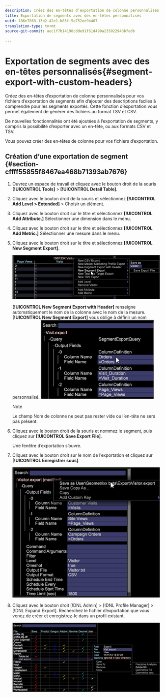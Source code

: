 ```yaml
---
description: Créez des en-têtes d’exportation de colonne personnalisés pour vos fichiers d’exportation de segments afin d’ajouter des descriptions faciles à comprendre pour les segments exportés. Cette fonction d’exportation vous permet également de générer des fichiers au format TSV et CSV.
title: Exportation de segments avec des en-têtes personnalisés
uuid: 186e7868-13b2-42e1-b83f-5a752ee9b407
translation-type: tm+mt
source-git-commit: aec1f7b14198cdde91f61d490a235022943bfedb

---
```



# Exportation de segments avec des en-têtes personnalisés{#segment-export-with-custom-headers}

Créez des en-têtes d’exportation de colonne personnalisés pour vos fichiers d’exportation de segments afin d’ajouter des descriptions faciles à comprendre pour les segments exportés. Cette fonction d’exportation vous permet également de générer des fichiers au format TSV et CSV.

De nouvelles fonctionnalités ont été ajoutées à l’exportation de segments, y compris la possibilité d’exporter avec un en-tête, ou aux formats CSV et TSV.

Vous pouvez créer des en-têtes de colonne pour vos fichiers d’exportation.

## Création d’une exportation de segment {#section-cffff55855f8467ea468b71393ab7676}

1. Ouvrez un espace de travail et cliquez avec le bouton droit de la souris **[!UICONTROL Tools]** > **[!UICONTROL Detail Table]**.

1. Cliquez avec le bouton droit de la souris et sélectionnez **[!UICONTROL Add Level > Extended]** > Choisir un élément.
1. Cliquez avec le bouton droit sur le titre et sélectionnez **[!UICONTROL Add Attribute.]** Sélectionner une dimension dans le menu.

1. Cliquez avec le bouton droit sur le titre et sélectionnez **[!UICONTROL Add Metric.]** Sélectionner une mesure dans le menu.

1. Cliquez avec le bouton droit sur le titre et sélectionnez **[!UICONTROL New Segment Export]**.

   ![](assets/segment_export_headers.png)

   **[!UICONTROL New Segment Export with Header]** renseigne automatiquement le nom de la colonne avec le nom de la mesure. **[!UICONTROL New Segment Export]** vous oblige à définir un nom personnalisé. ![](assets/segment_export_with_headers.png)

   >[!NOTE]
   >
   >Le champ Nom de colonne ne peut pas rester vide ou l’en-tête ne sera pas présent.

1. Cliquez avec le bouton droit de la souris et nommez le segment, puis cliquez sur **[!UICONTROL Save Export File]**.

   Une fenêtre d’exportation s’ouvre.

1. Cliquez avec le bouton droit sur le nom de l’exportation et cliquez sur **[!UICONTROL Enregistrer sous<export filename>]**.

   ![](assets/segment_export_headers_7.png)

1. Cliquez avec le bouton droit [!DNL Admin] > [!DNL Profile Manager] > [!DNL Expand Export]. Recherchez le fichier d’exportation que vous venez de créer et enregistrez-le dans un profil existant.

   ![](assets/segment_export_headers_8.png)

